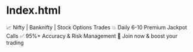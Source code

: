 # Index.html
📈 Nifty | Banknifty | Stock Options Trades  💥 Daily 6-10 Premium Jackpot Calls  ✅ 95%+ Accuracy &amp; Risk Management  📣 Join now &amp; boost your trading
